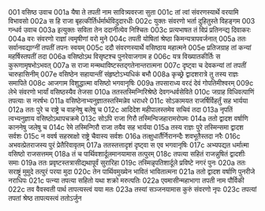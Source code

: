 001    वसिष्ठ उवाच
001a	यैषा ते तपती नाम सावित्र्यवरजा सुता
001c	तां त्वां संवरणस्यार्थे वरयामि विभावसो
002a	स हि राजा बृहत्कीर्तिर्धर्मार्थविदुदारधीः
002c	युक्तः संवरणो भर्ता दुहितुस्ते विहङ्गम
003    गन्धर्व उवाच
003a	इत्युक्तः सविता तेन ददानीत्येव निश्चितः
003c	प्रत्यभाषत तं विप्रं प्रतिनन्द्य दिवाकरः
004a	वरः संवरणो राज्ञां त्वमृषीणां वरो मुने
004c	तपती योषितां श्रेष्ठा किमन्यत्रापवर्जनात्
005a	ततः सर्वानवद्याग्नीं तपतीं तपनः स्वयम्
005c	ददौ संवरणस्यार्थे वसिष्ठाय महात्मने
005e	प्रतिजग्राह तां कन्यां महर्षिस्तपतीं तदा
006a	वसिष्ठोऽथ विसृष्टश्च पुनरेवाजगाम ह
006c	यत्र विख्यातकीर्तिः स कुरूणामृषभोऽभवत्
007a	स राजा मन्मथाविष्टस्तद्गतेनान्तरात्मना
007c	दृष्ट्वा च देवकन्यां तां तपतीं चारुहासिनीम्
007e	वसिष्ठेन सहायान्तीं संहृष्टोऽभ्यधिकं बभौ
008a	कृच्छ्रे द्वादशरात्रे तु तस्य राज्ञः समापिते
008c	आजगाम विशुद्धात्मा वसिष्ठो भगवानृषिः
009a	तपसाराध्य वरदं देवं गोपतिमीश्वरम्
009c	लेभे संवरणो भार्यां वसिष्ठस्यैव तेजसा
010a	ततस्तस्मिन्गिरिश्रेष्ठे देवगन्धर्वसेविते
010c	जग्राह विधिवत्पाणिं तपत्याः स नरर्षभः
011a	वसिष्ठेनाभ्यनुज्ञातस्तस्मिन्नेव धराधरे
011c	सोऽकामयत राजर्षिर्विहर्तुं सह भार्यया
012a	ततः पुरे च राष्ट्रे च वाहनेषु बलेषु च
012c	आदिदेश महीपालस्तमेव सचिवं तदा
013a	नृपतिं त्वभ्यनुज्ञाय वसिष्ठोऽथापचक्रमे
013c	सोऽपि राजा गिरौ तस्मिन्विजहारामरोपमः
014a	ततो द्वादश वर्षाणि काननेषु जलेषु च
014c	रेमे तस्मिन्गिरौ राजा तयैव सह भार्यया
015a	तस्य राज्ञः पुरे तस्मिन्समा द्वादश सर्वशः
015c	न ववर्ष सहस्राक्षो राष्ट्रे चैवास्य सर्वशः
016a	तत्क्षुधार्तैर्निरानन्दैः शवभूतैस्तदा नरैः
016c	अभवत्प्रेतराजस्य पुरं प्रेतैरिवावृतम्
017a	ततस्तत्तादृशं दृष्ट्वा स एव भगवानृषिः
017c	अभ्यपद्यत धर्मात्मा वसिष्ठो राजसत्तमम्
018a	तं च पार्थिवशार्दूलमानयामास तत्पुरम्
018c	तपत्या सहितं राजन्नुषितं द्वादशीः समाः
019a	ततः प्रवृष्टस्तत्रासीद्यथापूर्वं सुरारिहा
019c	तस्मिन्नृपतिशार्दूले प्रविष्टे नगरं पुनः
020a	ततः सराष्ट्रं मुमुदे तत्पुरं परया मुदा
020c	तेन पार्थिवमुख्येन भावितं भावितात्मना
021a	ततो द्वादश वर्षाणि पुनरीजे नराधिपः
021c	पत्न्या तपत्या सहितो यथा शक्रो मरुत्पतिः
022a	एवमासीन्महाभागा तपती नाम पौर्विकी
022c	तव वैवस्वती पार्थ तापत्यस्त्वं यया मतः
023a	तस्यां सञ्जनयामास कुरुं संवरणो नृपः
023c	तपत्यां तपतां श्रेष्ठ तापत्यस्त्वं ततोऽर्जुन
